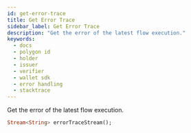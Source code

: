```yaml
---
id: get-error-trace
title: Get Error Trace
sidebar_label: Get Error Trace
description: "Get the error of the latest flow execution."
keywords:
  - docs
  - polygon id
  - holder
  - issuer
  - verifier
  - wallet sdk
  - error handling
  - stacktrace
---
```


Get the error of the latest flow execution.

```dart
Stream<String> errorTraceStream();
```
